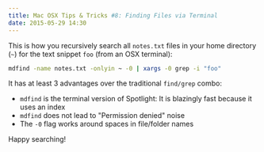 ```yaml
---
title: Mac OSX Tips & Tricks #8: Finding Files via Terminal
date: 2015-05-29 14:30
---
```

This is how you recursively search all `notes.txt` files in your home directory (`~`)
for the text snippet `foo` (from an OSX terminal):

```bash
mdfind -name notes.txt -onlyin ~ -0 | xargs -0 grep -i "foo"
```

It has at least 3 advantages over the traditional `find/grep` combo:

* `mdfind` is the terminal version of Spotlight: It is blazingly fast because it uses an
index
* `mdfind` does not lead to "Permission denied" noise
* The `-0` flag works around spaces in file/folder names

Happy searching!
